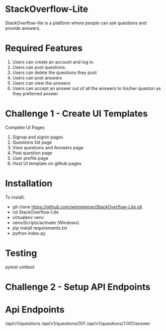 # StackOverflow-Lite
StackOverflow-lite is a platform where people can ask questions and provide answers.

# Required Features
1. Users can create an account and log in.
2. Users can post questions.
3. Users can delete the questions they post
4. Users can post answers
5. Users can view the answers
6. Users can accept an answer out of all the answers to his/her queston as they preferred answer

# Challenge 1 - Create UI Templates
Complete UI Pages
1. Signup and signin pages
2. Questoins list page
3. View questions and Answers page
4. Post question page
5. User profile page
6. Host UI template on github pages 

# Installation
To install:
- git clone https://github.com/winniejerop/StackOverflow-Lite.git
- cd StackOverflow-Lite
- virtualenv venv
- venv/Scripts/activate (Windows)
- pip install requirements.txt
- python index.py 

# Testing
pytest
unittest

# Challenge 2 - Setup API Endpoints 
# Api Endpoints

/api/v1/questions
/api/v1/questions/001
/api/v1/questions/1:001/answer
